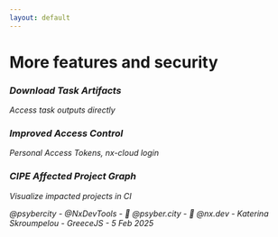 ```yaml
---
layout: default
---
```


# More features and security

<div class="mt-12">
  <div class="grid grid-cols-3 gap-6">
    <div v-click class="feature-card">
      <i class="i-mdi-download text-4xl text-blue-500" />
      <h3 class="font-bold mt-4">Download Task Artifacts</h3>
      <p class="text-sm mt-2">Access task outputs directly</p>
    </div>
    <div v-click class="feature-card">
      <i class="i-mdi-shield-key text-4xl text-green-500" />
      <h3 class="font-bold mt-4">Improved Access Control</h3>
      <p class="text-sm mt-2">Personal Access Tokens, nx-cloud login</p>
    </div>
    <div v-click class="feature-card">
      <i class="i-mdi-graph text-4xl text-purple-500" />
      <h3 class="font-bold mt-4">CIPE Affected Project Graph</h3>
      <p class="text-sm mt-2">Visualize impacted projects in CI</p>
    </div>
  </div>
</div>

<div class="absolute bottom-4 left-0 right-0 text-gray-400 text-sm text-center">
  @psybercity - @NxDevTools - 🦋 @psyber.city - 🦋 @nx.dev - Katerina Skroumpelou - GreeceJS - 5 Feb 2025
</div>

<style>
.feature-card {
  @apply p-6 rounded-lg border border-gray-200 dark:border-gray-700 text-center transition-all duration-200;
}
.feature-card:hover {
  @apply shadow-lg transform -translate-y-1;
}
</style>